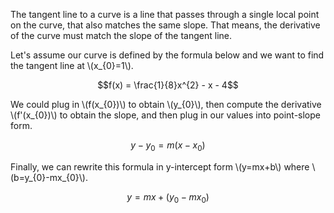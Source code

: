 The tangent line to a curve is a line that passes through a single local point on the curve, that also matches the same slope. That means, the derivative of the curve must match the slope of the tangent line.

Let's assume our curve is defined by the formula below and we want to find the tangent line at \\\(x_{0}=1\\\).

$$f(x) = \frac{1}{8}x^{2} - x - 4$$

We could plug in \\\(f(x_{0})\\\) to obtain \\\(y_{0}\\\), then compute the derivative \\\(f'(x_{0})\\\) to obtain the slope, and then plug in our values into point-slope form.

$$y-y_{0}=m(x-x_{0})$$

Finally, we can rewrite this formula in y-intercept form \\\(y=mx+b\\\) where \\\(b=y_{0}-mx_{0}\\\).

$$y=mx+(y_{0}-mx_{0})$$
